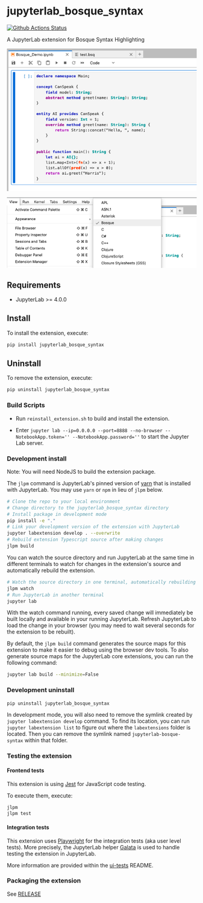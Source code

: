 # jupyterlab_bosque_syntax

[![Github Actions Status](https://github.com/brakmic/jupyterlab-bosque-syntax/workflows/Build/badge.svg)](https://github.com/brakmic/jupyterlab-bosque-syntax/actions/workflows/build.yml)

A JupyterLab extension for Bosque Syntax Highlighting

![syntax_colorization](./assets/syntax_colorization.png)

![language_option_menu](./assets/language_option_menu.png)

## Requirements

- JupyterLab >= 4.0.0

## Install

To install the extension, execute:

```bash
pip install jupyterlab_bosque_syntax
```

## Uninstall

To remove the extension, execute:

```bash
pip uninstall jupyterlab_bosque_syntax
```

### Build Scripts

- Run `reinstall_extension.sh` to build and install the extension.

- Enter `jupyter lab --ip=0.0.0.0 --port=8888 --no-browser --NotebookApp.token='' --NotebookApp.password=''` to start the Jupyter Lab server.

### Development install

Note: You will need NodeJS to build the extension package.

The `jlpm` command is JupyterLab's pinned version of
[yarn](https://yarnpkg.com/) that is installed with JupyterLab. You may use
`yarn` or `npm` in lieu of `jlpm` below.

```bash
# Clone the repo to your local environment
# Change directory to the jupyterlab_bosque_syntax directory
# Install package in development mode
pip install -e "."
# Link your development version of the extension with JupyterLab
jupyter labextension develop . --overwrite
# Rebuild extension Typescript source after making changes
jlpm build
```

You can watch the source directory and run JupyterLab at the same time in different terminals to watch for changes in the extension's source and automatically rebuild the extension.

```bash
# Watch the source directory in one terminal, automatically rebuilding when needed
jlpm watch
# Run JupyterLab in another terminal
jupyter lab
```

With the watch command running, every saved change will immediately be built locally and available in your running JupyterLab. Refresh JupyterLab to load the change in your browser (you may need to wait several seconds for the extension to be rebuilt).

By default, the `jlpm build` command generates the source maps for this extension to make it easier to debug using the browser dev tools. To also generate source maps for the JupyterLab core extensions, you can run the following command:

```bash
jupyter lab build --minimize=False
```

### Development uninstall

```bash
pip uninstall jupyterlab_bosque_syntax
```

In development mode, you will also need to remove the symlink created by `jupyter labextension develop`
command. To find its location, you can run `jupyter labextension list` to figure out where the `labextensions`
folder is located. Then you can remove the symlink named `jupyterlab-bosque-syntax` within that folder.

### Testing the extension

#### Frontend tests

This extension is using [Jest](https://jestjs.io/) for JavaScript code testing.

To execute them, execute:

```sh
jlpm
jlpm test
```

#### Integration tests

This extension uses [Playwright](https://playwright.dev/docs/intro) for the integration tests (aka user level tests).
More precisely, the JupyterLab helper [Galata](https://github.com/jupyterlab/jupyterlab/tree/master/galata) is used to handle testing the extension in JupyterLab.

More information are provided within the [ui-tests](./ui-tests/README.md) README.

### Packaging the extension

See [RELEASE](RELEASE.md)
